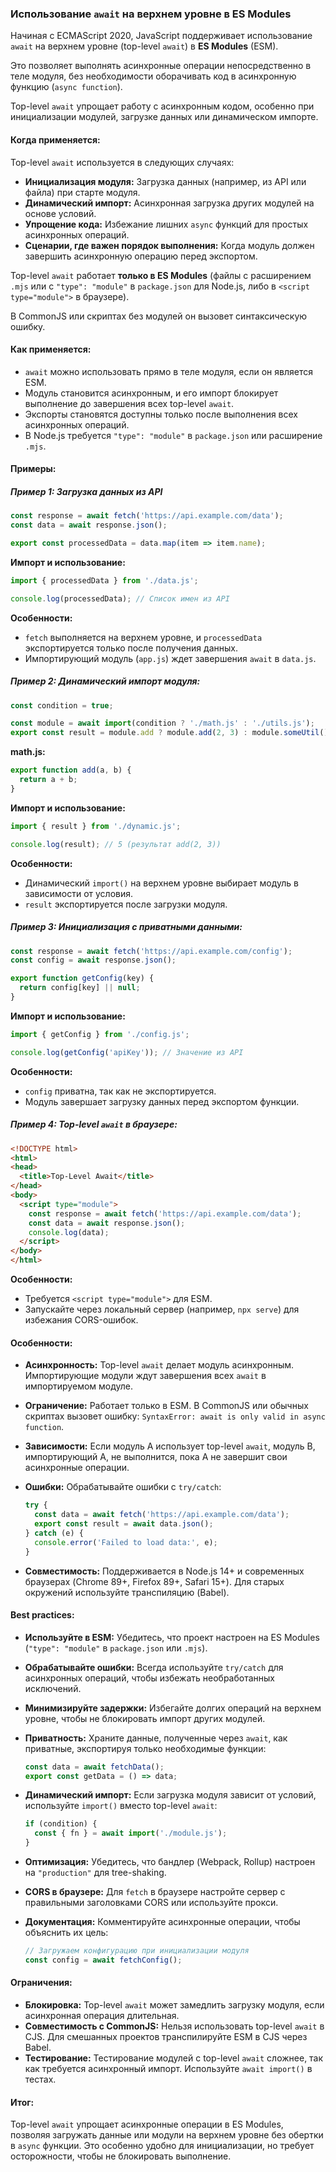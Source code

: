 ### Использование `await` на верхнем уровне в ES Modules

Начиная с ECMAScript 2020, JavaScript поддерживает использование `await` на верхнем уровне (top-level `await`) в **ES Modules** (ESM). 

Это позволяет выполнять асинхронные операции непосредственно в теле модуля, без необходимости оборачивать код в асинхронную функцию (`async function`). 

Top-level `await` упрощает работу с асинхронным кодом, особенно при инициализации модулей, загрузке данных или динамическом импорте.

#### Когда применяется:

Top-level `await` используется в следующих случаях:
- **Инициализация модуля:** Загрузка данных (например, из API или файла) при старте модуля.
- **Динамический импорт:** Асинхронная загрузка других модулей на основе условий.
- **Упрощение кода:** Избежание лишних `async` функций для простых асинхронных операций.
- **Сценарии, где важен порядок выполнения:** Когда модуль должен завершить асинхронную операцию перед экспортом.

Top-level `await` работает **только в ES Modules** (файлы с расширением `.mjs` или с `"type": "module"` в `package.json` для Node.js, либо в `<script type="module">` в браузере). 

В CommonJS или скриптах без модулей он вызовет синтаксическую ошибку.

#### Как применяется:

- `await` можно использовать прямо в теле модуля, если он является ESM.
- Модуль становится асинхронным, и его импорт блокирует выполнение до завершения всех top-level `await`.
- Экспорты становятся доступны только после выполнения всех асинхронных операций.
- В Node.js требуется `"type": "module"` в `package.json` или расширение `.mjs`.

#### Примеры:

##### Пример 1: Загрузка данных из API

```javascript
const response = await fetch('https://api.example.com/data');
const data = await response.json();

export const processedData = data.map(item => item.name);
```

**Импорт и использование:**

```javascript
import { processedData } from './data.js';

console.log(processedData); // Список имен из API
```

**Особенности:**
- `fetch` выполняется на верхнем уровне, и `processedData` экспортируется только после получения данных.
- Импортирующий модуль (`app.js`) ждет завершения `await` в `data.js`.

##### Пример 2: Динамический импорт модуля:

```javascript
const condition = true;

const module = await import(condition ? './math.js' : './utils.js');
export const result = module.add ? module.add(2, 3) : module.someUtil();
```

**math.js:**

```javascript
export function add(a, b) {
  return a + b;
}
```

**Импорт и использование:**

```javascript
import { result } from './dynamic.js';

console.log(result); // 5 (результат add(2, 3))
```

**Особенности:**
- Динамический `import()` на верхнем уровне выбирает модуль в зависимости от условия.
- `result` экспортируется после загрузки модуля.

##### Пример 3: Инициализация с приватными данными:

```javascript
const response = await fetch('https://api.example.com/config');
const config = await response.json();

export function getConfig(key) {
  return config[key] || null;
}
```

**Импорт и использование:**

```javascript
import { getConfig } from './config.js';

console.log(getConfig('apiKey')); // Значение из API
```

**Особенности:**
- `config` приватна, так как не экспортируется.
- Модуль завершает загрузку данных перед экспортом функции.

##### Пример 4: Top-level `await` в браузере:

```html
<!DOCTYPE html>
<html>
<head>
  <title>Top-Level Await</title>
</head>
<body>
  <script type="module">
    const response = await fetch('https://api.example.com/data');
    const data = await response.json();
    console.log(data);
  </script>
</body>
</html>
```

**Особенности:**
- Требуется `<script type="module">` для ESM.
- Запускайте через локальный сервер (например, `npx serve`) для избежания CORS-ошибок.

#### Особенности:

- **Асинхронность:** Top-level `await` делает модуль асинхронным. Импортирующие модули ждут завершения всех `await` в импортируемом модуле.
- **Ограничение:** Работает только в ESM. В CommonJS или обычных скриптах вызовет ошибку: `SyntaxError: await is only valid in async function`.
- **Зависимости:** Если модуль A использует top-level `await`, модуль B, импортирующий A, не выполнится, пока A не завершит свои асинхронные операции.
- **Ошибки:** Обрабатывайте ошибки с `try/catch`:

  ```javascript
  try {
    const data = await fetch('https://api.example.com/data');
    export const result = await data.json();
  } catch (e) {
    console.error('Failed to load data:', e);
  }
  ```
- **Совместимость:** Поддерживается в Node.js 14+ и современных браузерах (Chrome 89+, Firefox 89+, Safari 15+). Для старых окружений используйте транспиляцию (Babel).

#### Best practices:

- **Используйте в ESM:** Убедитесь, что проект настроен на ES Modules (`"type": "module"` в `package.json` или `.mjs`).
- **Обрабатывайте ошибки:** Всегда используйте `try/catch` для асинхронных операций, чтобы избежать необработанных исключений.
- **Минимизируйте задержки:** Избегайте долгих операций на верхнем уровне, чтобы не блокировать импорт других модулей.
- **Приватность:** Храните данные, полученные через `await`, как приватные, экспортируя только необходимые функции:

  ```javascript
  const data = await fetchData();
  export const getData = () => data;
  ```
- **Динамический импорт:** Если загрузка модуля зависит от условий, используйте `import()` вместо top-level `await`:

  ```javascript
  if (condition) {
    const { fn } = await import('./module.js');
  }
  ```
- **Оптимизация:** Убедитесь, что бандлер (Webpack, Rollup) настроен на `"production"` для tree-shaking.
- **CORS в браузере:** Для `fetch` в браузере настройте сервер с правильными заголовками CORS или используйте прокси.
- **Документация:** Комментируйте асинхронные операции, чтобы объяснить их цель:

  ```javascript
  // Загружаем конфигурацию при инициализации модуля
  const config = await fetchConfig();
  ```

#### Ограничения:

- **Блокировка:** Top-level `await` может замедлить загрузку модуля, если асинхронная операция длительная.
- **Совместимость с CommonJS:** Нельзя использовать top-level `await` в CJS. Для смешанных проектов транспилируйте ESM в CJS через Babel.
- **Тестирование:** Тестирование модулей с top-level `await` сложнее, так как требуется асинхронный импорт. Используйте `await import()` в тестах.

#### Итог:

Top-level `await` упрощает асинхронные операции в ES Modules, позволяя загружать данные или модули на верхнем уровне без обертки в `async` функции. Это особенно удобно для инициализации, но требует осторожности, чтобы не блокировать выполнение.